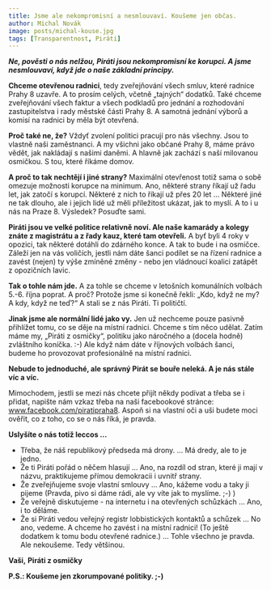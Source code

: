 ```yaml
---
title: Jsme ale nekompromisní a nesmlouvaví. Koušeme jen občas.
author: Michal Novák
image: posts/michal-kouse.jpg
tags: [Transparentnost, Piráti]
---
```


**_Ne, pověsti o nás nelžou, Piráti jsou nekompromisní ke korupci. A jsme nesmlouvaví, když jde o naše základní principy._**

**Chceme otevřenou radnici**, tedy zveřejňování všech smluv, které radnice Prahy 8 uzavře. A to prosím celých, včetně „tajných“ dodatků. Také chceme zveřejňování všech faktur a všech podkladů pro jednání a rozhodování zastupitelstva i rady městské části Prahy 8. A samotná jednání výborů a komisí na radnici by měla být otevřená.

**Proč také ne, že?** Vždyť zvolení politici pracují pro nás všechny. Jsou to vlastně naši zaměstnanci. A my všichni jako občané Prahy 8, máme právo vědět, jak nakládají s našimi daněmi. A hlavně jak zachází s naší milovanou osmičkou. S tou, které říkáme domov.

**A proč to tak nechtějí i jiné strany?** Maximální otevřenost totiž sama o sobě omezuje možnosti korupce na minimum. Ano, některé strany říkají už řadu let, jak zatočí s korupcí. Některé z nich to říkají už přes 20 let … Některé jiné ne tak dlouho, ale i jejich lidé už měli příležitost ukázat, jak to myslí. A to i u nás na Praze 8. Výsledek? Posuďte sami.

**Piráti jsou ve velké politice relativně noví. Ale naše kamarády a kolegy znáte z magistrátu a z řady kauz, které tam otevřeli.** A byť byli 4 roky v opozici, tak některé dotáhli do zdárného konce. A tak to bude i na osmičce. Záleží jen na vás voličích, jestli nám dáte šanci podílet se na řízení radnice a zavést (nejen) ty výše zmíněné změny - nebo jen vládnoucí koalici zatápět z opozičních lavic.

**Tak o tohle nám jde.** A za tohle se chceme v letošních komunálních volbách 5.-6. října poprat. A proč? Protože jsme si konečně řekli: „Kdo, když ne my? A kdy, když ne teď?“ A stali se z nás Piráti. Ti političtí.

**Jinak jsme ale normální lidé jako vy.** Jen už nechceme pouze pasivně přihlížet tomu, co se děje na místní radnici. Chceme s tím něco udělat. Zatím máme my, „Piráti z osmičky“, politiku jako náročného a (docela hodně) zvláštního koníčka. :-) Ale když nám dáte v říjnových volbách šanci, budeme ho provozovat profesionálně na místní radnici.

**Nebude to jednoduché, ale správný Pirát se bouře neleká. A je nás stále víc a víc.**

Mimochodem, jestli se mezi nás chcete přijít někdy podívat a třeba se i přidat, napište nám vzkaz třeba na naši facebookové stránce: www.facebook.com/piratipraha8. Aspoň si na vlastní oči a uši budete moci ověřit, co z toho, co se o nás říká, je pravda.

**Uslyšíte o nás totiž leccos …**
- Třeba, že náš republikový předseda má drony. … Má dredy, ale to je jedno.
- Že ti Piráti pořád o něčem hlasují … Ano, na rozdíl od stran, které ji mají v názvu, praktikujeme přímou demokracii i uvnitř strany.
- Že zveřejňujeme svoje vlastní smlouvy … Ano, kážeme vodu a taky ji pijeme (Pravda, pivo si dáme rádi, ale vy víte jak to myslíme. ;-) )
- Že veřejně diskutujeme - na internetu i na otevřených schůzkách … Ano, i to děláme.
- Že si Piráti vedou veřejný registr lobbistických kontaktů a schůzek … No ano, vedeme. A chceme ho zavést i na místní radnici! (To ještě dodatkem k tomu bodu otevřené radnice.)
… Tohle všechno je pravda. Ale nekoušeme. Tedy většinou.

**Vaši,**
**Piráti z osmičky**

**P.S.: Koušeme jen zkorumpované politiky. ;-)**


